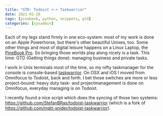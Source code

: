 ```yaml
---
title: "GTD: Todoist <-> Taskwarrior"
date: 2021-01-20
tags: [pinebook, python, snippets, gtd]
categories: [sysadmin]
---
```


Each of my legs stand firmly in one eco-system: most of my work is done on an Apple Powerhorse, but there's other beautiful Unixes, too. Some other things and most of digital leisure happens on a Linux Laptop, the [PineBook Pro](https://www.pine64.org/pinebook-pro/). So bringing those worlds play along nicely is a task. This time: GTD (Getting things done): managing business and private tasks.

I work in Unix terminals most of the time, so my nifty taskmanager for the console is console-based [taskwarrior](https://taskwarrior.org/). On OSX and iOS I moved from Omnifocus to Todoist, back and forth. I bet those switches are more or less project-bound: heavy duty task- and projectmanagement is done on Omnifocus, everyday managing is on Todoist.

I recently found a nice script which does the syncing of those two systems: https://github.com/StefanBRas/todoist-taskwarrior (which is a fork of https://github.com/matt-snider/todoist-taskwarrior).


